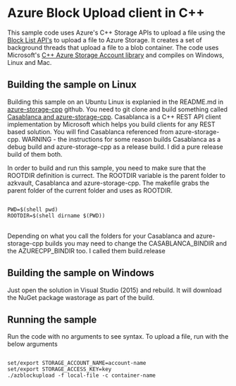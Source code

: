# Azure Block Upload client in C++

This sample code uses Azure's C++ Storage APIs to upload a file using the <a href="https://msdn.microsoft.com/en-us/library/azure/dd135726.aspx">Block List API's</a> to upload a file to Azure Storage. It creates a set of background threads that upload a file to a blob container.
The code uses Microsoft's <a href="https://github.com/Azure/azure-storage-cpp" target="_blank">C++ Azure Storage Account library</a> and compiles on Windows, Linux and Mac.

## Building the sample on Linux
Building this sample on an Ubuntu Linux is explanied in the README.md in <a href="https://github.com/Azure/azure-storage-cpp" target="_blank">azure-storage-cpp</a> github.
You need to git clone and build something called <a href="https://github.com/microsoft/cpprestsdk">Casablanca and azure-storage-cpp</a>. Casablanca is a C++ REST API client implementation by Microsoft which helps you build clients for any REST based solution. You will find Casablanca referenced from azure-storage-cpp.
WARNING - the instructions for some reason builds Casablanca as a debug build and azure-storage-cpp as a release build. I did a pure release build of them both.

In order to build and run this sample, you need to make sure that the ROOTDIR definition is currect. The ROOTDIR variable is the parent folder to azkvault, Casablanca and azure-storage-cpp.
The makefile grabs the parent folder of the current folder and uses as ROOTDIR.
<pre>
<code>
PWD=$(shell pwd)
ROOTDIR=$(shell dirname $(PWD))
</code>
</pre>
Depending on what you call the folders for your Casablanca and azure-storage-cpp builds you may need to change the CASABLANCA_BINDIR and the AZURECPP_BINDIR too. I called them build.release

## Building the sample on Windows
Just open the solution in Visual Studio (2015) and rebuild. It will download the NuGet package wastorage as part of the build.

## Running the sample
Run the code with no arguments to see syntax. To upload a file, run with the below arguments
<pre>
<code>
set/export STORAGE_ACCOUNT_NAME=account-name
set/export STORAGE_ACCESS_KEY=key
./azblockupload -f local-file -c container-name
</code>
</pre>

